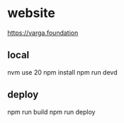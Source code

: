 # website
https://varga.foundation

## local

 nvm use 20
 npm install
 npm run devd
 
## deploy

 npm run build
 npm run deploy